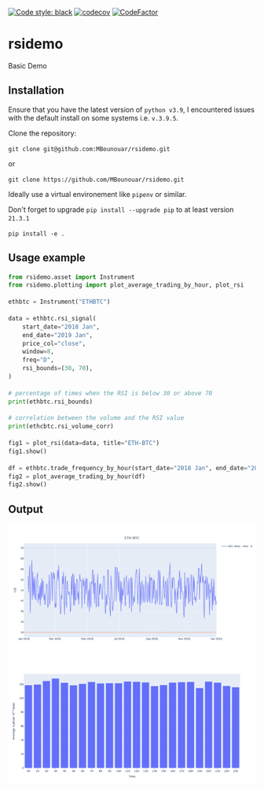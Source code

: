[![Code style: black](https://img.shields.io/badge/code%20style-black-000000.svg)](https://github.com/psf/black)
[![codecov](https://codecov.io/github/MBounouar/rsidemo/branch/main/graph/badge.svg?token=1H51ZECQ7H)](https://codecov.io/github/MBounouar/rsidemo)
[![CodeFactor](https://www.codefactor.io/repository/github/mbounouar/rsidemo/badge)](https://www.codefactor.io/repository/github/mbounouar/rsidemo)

# rsidemo

Basic Demo

## Installation

Ensure that you have the latest version of `python v3.9`, I encountered issues with the default install on some systems i.e. `v.3.9.5`.

Clone the repository:

`git clone git@github.com:MBounouar/rsidemo.git`

or

`git clone https://github.com/MBounouar/rsidemo.git`

Ideally use a virtual environement like `pipenv` or similar.

Don't forget to upgrade `pip install --upgrade pip` to at least version `21.3.1`

`pip install -e .`

## Usage example

```python
from rsidemo.asset import Instrument
from rsidemo.plotting import plot_average_trading_by_hour, plot_rsi

ethbtc = Instrument("ETHBTC")

data = ethbtc.rsi_signal(
    start_date="2018 Jan",
    end_date="2019 Jan",
    price_col="close",
    window=8,
    freq="D",
    rsi_bounds=(30, 70),
)

# percentage of times when the RSI is below 30 or above 70
print(ethbtc.rsi_bounds)

# correlation between the volume and the RSI value
print(ethcbtc.rsi_volume_corr)

fig1 = plot_rsi(data=data, title="ETH-BTC")
fig1.show()

df = ethbtc.trade_frequency_by_hour(start_date="2018 Jan", end_date="2018 Mar")
fig2 = plot_average_trading_by_hour(df)
fig2.show()
```

## Output

![RSI Plot](https://github.com/MBounouar/rsidemo/blob/develop/docs/rsi_plot.png?raw=true "Rsi Plot")
![Trade Hist Plot](https://github.com/MBounouar/rsidemo/blob/develop/docs/trade_histo.png?raw=true "Trade Hist Plot")
